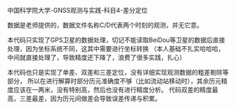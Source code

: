 中国科学院大学-GNSS观测与实践-科目4-差分定位

数据是老师提供的，数据文件名称C/D代表两个时刻的观测，并无它意。

本代码只实现了GPS卫星的数据处理，切记不能读取BeiDou等卫星的数据后直接处理，因为坐标系统不同，这其中需要进行坐标转换
（本人基础不扎实哈哈哈，中间就直接处理了，导致精度还下降了，浪费了很多实践，扎心）

本代码也只是实现了单差、双差和三差定位，没有详细实现观测数据的粗差剔除等部分，
所以在进行解算时部分历元准确度不够（比如流动站移动时），其余历元精度应该在一两米，没有特别高，然后也没有进行精度分析。
代码双差的精度最高，三差最差，因为历元间做差会导致误差传递与积累。
